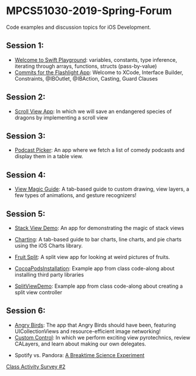 # MPCS51030-2019-Spring-Forum
Code examples and discussion topics for iOS Development. 

## Session 1:
- [Welcome to Swift Playground](https://github.com/uchicago-mobi/welcome-to-swift): variables, constants, type inference, iterating through arrays, functions, structs (pass-by-value)
- [Commits for the Flashlight App](https://github.com/uchicago-mobi/flashlight/commits/master): Welcome to XCode, Interface Builder, Constraints, @IBOutlet, @IBAction, Casting, Guard Clauses

## Session 2:
- [Scroll View App](https://github.com/uchicago-mobi/scrollviewapp): In which we will save an endangered species of dragons by implementing a scroll view

## Session 3:
- [Podcast Picker](https://github.com/uchicago-mobi/podcastpicker): An app where we fetch a list of comedy podcasts and display them in a table view.

## Session 4:
- [View Magic Guide](https://github.com/uchicago-mobi/ViewMagicGuide): A tab-based guide to custom drawing, view layers, a few types of animations, and gesture recognizers!

## Session 5:
- [Stack View Demo](https://github.com/uchicago-mobi/stackviewdemo): An app for demonstrating the magic of stack views
- [Charting](https://github.com/uchicago-mobi/charting): A tab-based guide to bar charts, line charts, and pie charts using the iOS Charts library. 
- [Fruit Split](https://github.com/uchicago-mobi/fruitsplit): A split view app for looking at weird pictures of fruits.

- [CocoaPodsInstallation](https://github.com/uchicago-mobi/CocoaPodsInstallation): Example app from class code-along about installing third party libraries
- [SplitViewDemo](https://github.com/uchicago-mobi/SplitViewDemo): Example app from class code-along about creating a split view controller

## Session 6:
- [Angry Birds](https://github.com/uchicago-mobi/angrybirds): The app that Angry Birds should have been, featuring UICollectionViews and resource-efficient image networking!
- [Custom Control](https://github.com/uchicago-mobi/customcontrol): In which we perform exciting view pyrotechnics, review CALayers, and learn about making our own delegates.

* Spotify vs. Pandora: [A Breaktime Science Experiment](https://docs.google.com/spreadsheets/d/1ruVR1he1QjuHy4JpR_v2EkA_X1wHlGUqhzNo_xQ8gSc/edit?usp=sharing)

[Class Activity Survey #2](https://docs.google.com/forms/d/e/1FAIpQLSewG12atB5uO3rH898YyO_ULFBk2qvET2UnOPg9MQ_ebVLdrg/viewform?usp=sf_link)


